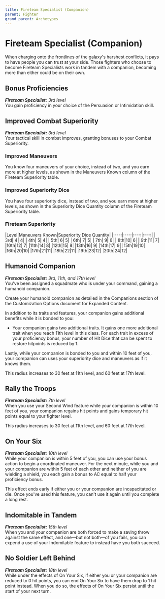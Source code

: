 ```yaml
---
title: Fireteam Specialist (Companion)
parent: Fighter
grand_parent: Archetypes
---
```


# Fireteam Specialist (Companion)

<!--- no image available <img src='../../../../zzImages/Classes/' style='float:right; width:400px;'> --->

When charging onto the frontlines of the galaxy's harshest conflicts, it pays to have people you can trust at your side. Those fighters who choose to become Fireteam Specialists work in tandem with a companion, becoming more than either could be on their own.

## Bonus Proficiencies
_**Fireteam Specialist:** 3rd level_<br>
You gain proficiency in your choice of the Persuasion or Intimidation skill.

## Improved Combat Superiority
_**Fireteam Specialist:** 3rd level_<br>
Your tactical skill in combat improves, granting bonuses to your Combat Superiority.

### Improved Maneuvers 
You know four maneuvers of your choice, instead of two, and you earn more at higher levels, as shown in the Maneuvers Known column of the Fireteam Superiority table.

### Improved Superiority Dice
You have four superiority dice, instead of two, and you earn more at higher levels, as shown in the Superiority Dice Quantity column of the Fireteam Superiority table.

### Fireteam Superiority

|Level|Maneuvers Known|Superiority Dice Quantity|
|:---:|:---:|:---:|:---:|
| 3rd| 4| 4|
| 4th| 5| 4|
| 5th| 6| 5|
| 6th| 7| 5|
| 7th| 9| 6|
| 8th|10| 6| 
| 9th|11| 7|
|10th|12| 7|
|11th|14| 8|
|12th|15| 8|
|13th|16| 9|
|14th|17| 9|
|15th|19|10|
|16th|20|10|
|17th|21|11|
|18th|22|11|
|19th|23|12|
|20th|24|12|

## Humanoid Companion
_**Fireteam Specialist:** 3rd, 11th, and 17th level_<br>
You've been assigned a squadmate who is under your command, gaining a humanoid companion.

Create your humanoid companion as detailed in the Companions section of the Customization Options document for Expanded Content.

In addition to its traits and features, your companion gains additional benefits while it is bonded to you:

- Your companion gains two additional traits. It gains one more additional trait when you reach 11th level in this class. For each trait in excess of your proficiency bonus, your number of Hit Dice that can be spent to restore hitpoints is reduced by 1.

Lastly, while your companion is bonded to you and within 10 feet of you, your companion can uses your superiority dice and maneuvers as if it knows them.

This radius increases to 30 feet at 11th level, and 60 feet at 17th level. 

## Rally the Troops
_**Fireteam Specialist:** 7th level_<br>
When you use your Second Wind feature while your companion is within 10 feet of you, your companion regains hit points and gains temporary hit points equal to your fighter level.

This radius increases to 30 feet at 11th level, and 60 feet at 17th level. 

## On Your Six
_**Fireteam Specialist:** 10th level_<br>
While your companion is within 5 feet of you, you can use your bonus action to begin a coordinated maneuver. For the next minute, while you and your companion are within 5 feet of each other and neither of you are wielding a shield, you each gain a bonus to AC equal to half your proficiency bonus.

This effect ends early if either you or your companion are incapacitated or die. Once you've used this feature, you can't use it again until you complete a long rest.

## Indomitable in Tandem
_**Fireteam Specialist:** 15th level_<br>
When you and your companion are both forced to make a saving throw against the same effect, and one—but not both—of you fails, you can expend a use of your Indomitable feature to instead have you both succeed.

## No Soldier Left Behind
_**Fireteam Specialist:** 18th level_<br>
While under the effects of On Your Six, if either you or your companion are reduced to 0 hit points, you can end On Your Six to have them drop to 1 hit point instead. When you do so, the effects of On Your Six persist until the start of your next turn.
